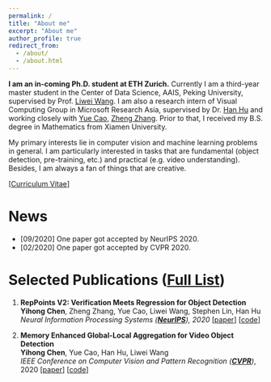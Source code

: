 ```yaml
---
permalink: /
title: "About me"
excerpt: "About me"
author_profile: true
redirect_from: 
  - /about/
  - /about.html
---
```


<strong>I am an in-coming Ph.D. student at ETH Zurich.</strong> Currently I am a third-year master student in the Center of Data Science, AAIS, Peking University, supervised by Prof.  [Liwei Wang](http://www.liweiwang-pku.com/). I am also a research intern of Visual Computing Group in Microsoft Research Asia, supervised by Dr. [Han Hu](https://ancientmooner.github.io/) and working closely with [Yue Cao](http://yue-cao.me/), [Zheng Zhang](https://stupidzz.github.io/). Prior to that, I received my B.S. degree in Mathematics from Xiamen University.

My primary interests lie in computer vision and machine learning problems in general. I am particularly interested in tasks that are fundamental (object detection, pre-training, etc.) and practical (e.g. video understanding). Besides, I am always a fan of things that are creative.

[[Curriculum Vitae](https://scalsol.github.io/files/cv.pdf)]

News
======

- [09/2020] One paper got accepted by NeurIPS 2020.
- [02/2020] One paper got accepted by CVPR 2020.

Selected Publications ([Full List](https://scalsol.github.io/publications))
======

1. <strong>RepPoints V2: Verification Meets Regression for Object Detection</strong>  
   <strong>Yihong Chen</strong>, Zheng Zhang, Yue Cao, Liwei Wang, Stephen Lin, Han Hu  
   <i>Neural Information Processing Systems (<strong>[NeurIPS](https://neurips.cc/)</strong>), 2020</i> [[paper](https://arxiv.org/abs/2007.08508)] [[code](https://github.com/Scalsol/RepPointsV2)]

2. <strong>Memory Enhanced Global-Local Aggregation for Video Object Detection</strong>  
   <strong>Yihong Chen</strong>, Yue Cao, Han Hu, Liwei Wang  
   <i>IEEE Conference on Computer Vision and Pattern Recognition ([<strong>CVPR</strong>](http://cvpr2020.thecvf.com/))</i>, 2020 [[paper](https://arxiv.org/abs/2003.12063)] [[code](https://github.com/Scalsol/mega.pytorch)]